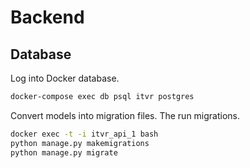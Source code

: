 # Backend

## Database

Log into Docker database.

```bash
docker-compose exec db psql itvr postgres
```

Convert models into migration files. The run migrations.

```bash
docker exec -t -i itvr_api_1 bash
python manage.py makemigrations
python manage.py migrate
```
